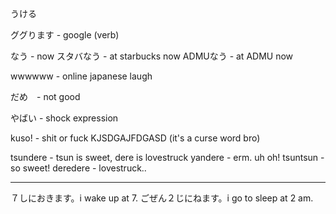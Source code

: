 うける

ググります - google (verb)

なう - now
スタバなう - at starbucks now
ADMUなう - at ADMU now

wwwwww - online japanese laugh

だめ　- not good

やばい - shock expression

kuso! - shit or fuck KJSDGAJFDGASD (it's a curse word bro)

tsundere - tsun is sweet, dere is lovestruck
yandere - erm. uh oh!
tsuntsun - so sweet!
deredere - lovestruck..

---

７しにおきます。i wake up at 7.
ごぜん２じにねます。i go to sleep at 2 am.